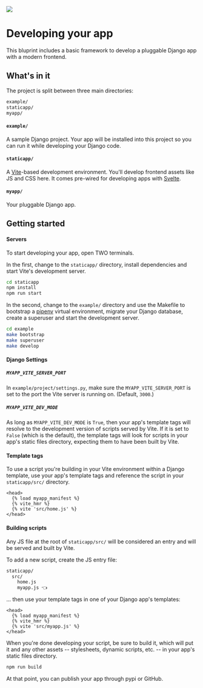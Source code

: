 ![](https://graphics.thomsonreuters.com/style-assets/images/logos/reuters-graphics-logo/svg/graphics-logo-color-dark.svg)

# Developing your app

This bluprint includes a basic framework to develop a pluggable Django app with a modern frontend.

## What's in it

The project is split between three main directories:

```bash
example/
staticapp/
myapp/
```

#### `example/`

A sample Django project. Your app will be installed into this project so you can run it while developing your Django code.

#### `staticapp/`

A [Vite](https://vitejs.dev/)-based development environment. You'll develop frontend assets like JS and CSS here. It comes pre-wired for developing apps with [Svelte](https://svelte.dev/).

#### `myapp/`

Your pluggable Django app.

## Getting started

#### Servers

To start developing your app, open TWO terminals.

In the first, change to the `staticapp/` directory, install dependencies and start Vite's development server.

```bash
cd staticapp
npm install
npm run start
```

In the second, change to the `example/` directory and use the Makefile to bootstrap a [pipenv](https://pipenv.pypa.io/en/latest/) virtual environment, migrate your Django database, create a superuser and start the development server.

```bash
cd example
make bootstrap
make superuser
make develop
```

#### Django Settings

##### `MYAPP_VITE_SERVER_PORT`

In `example/project/settings.py`, make sure the `MYAPP_VITE_SERVER_PORT` is set to the port the Vite server is running on. (Default, `3000`.)

##### `MYAPP_VITE_DEV_MODE`

As long as `MYAPP_VITE_DEV_MODE` is `True`, then your app's template tags will resolve to the development version of scripts served by Vite. If it is set to `False` (which is the default), the template tags will look for scripts in your app's static files directory, expecting them to have been built by Vite.

#### Template tags

To use a script you're building in your Vite environment within a Django template, use your app's template tags and reference the script in your `staticapp/src/` directory.

```jinja
<head>
  {% load myapp_manifest %}
  {% vite_hmr %}
  {% vite 'src/home.js' %}
</head>
```

#### Building scripts

Any JS file at the root of `staticapp/src/` will be considered an entry and will be served and built by Vite.

To add a new script, create the JS entry file:

```bash
staticapp/
  src/
    home.js
    myapp.js 👈
```

... then use your template tags in one of your Django app's templates:

```jinja
<head>
  {% load myapp_manifest %}
  {% vite_hmr %}
  {% vite 'src/myapp.js' %}
</head>
```

When you're done developing your script, be sure to build it, which will put it and any other assets -- stylesheets, dynamic scripts, etc. -- in your app's static files directory.

```bash
npm run build
```

At that point, you can publish your app through pypi or GitHub.
